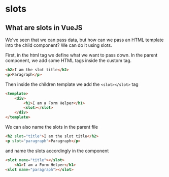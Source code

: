 # slots

## What are slots in VueJS

We've seen that we can pass data, but how can we pass an HTML template into the child component?
We can do it using slots.

First, in the html tag we define what we want to pass down.
In the parent component, we add some HTML tags inside the custom tag.

```html
<h2>I am the slot title</h2>
<p>Paragraph</p>
```

Then inside the children template we add the `<slot></slot>` tag

```html
<template>
    <div>
        <h1>I am a Form Helper</h1>
        <slot></slot>
    </div>
</template>
```

We can also name the slots in the parent file

```html
<h2 slot="title">I am the slot title</h2>
<p slot="paragraph">Paragraph</p>
```

and name the slots accordingly in the component

```html
<slot name="title"></slot>
    <h1>I am a Form Helper</h1>
<slot name="paragraph"></slot>
```
